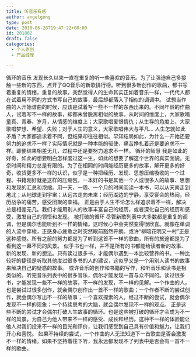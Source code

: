 ```yaml
---
title: 听音乐有感
author: angelgong
type: post
date: 2018-06-28T19:47:22+08:00
id: 201802
draft: false
categories:
  - 个人原创
  - 产品经理

---
```

循环的音乐
发现长久以来一直在重复的听一些喜欢的音乐。为了让强迫自己多接触一些新的东西，点开了QQ音乐的新歌排行榜。听到很多新创作的歌曲，都书写着重复的情绪，重复的故事。突然觉得人的生命其实正如着音乐一样，一代代人都在试着用不同的方式书写自己的故事，最后却都落入了相似的调调中。
试想当作曲的人开始谱曲的时候，应该是试着写一些不一样的东西出来的。不同年龄的作曲人，试着写不一样的故事，却都未曾脱离相似的故事。从时间的维度上，大家歌唱童真、青春、岁月，从情感的维度上；大家歌唱爱恨情仇；从生存的角度上，大家歌唱梦想、希望、失败；对于人生的意义，大家歌唱伟大与平凡...
人生怎就如此矛盾？大家都追求着不同，但结果却往往相似。早知结局如此，为什么一开始还要努力的追求不一样？实际情况就是一种本能的驱使，痛苦挣扎着还是要追求不一样。即便结果相差无几，过程中还是要努力追求不一样。
循环的智慧
我是如此的好奇，如此的想要明白怎样度过这一生，如此的想要了解这个世界的真实面貌。无奈时间和精力总是有限的。为了在相同的时间能经历更多的故事，解开更多的好奇，收货更多不一样的认识，似乎是一种把经历、发现、思想压缩吸收的一个过程。书籍刚好就是这样的压缩包，一本好的书是其他一个人或很多人的故事、思想和发现的汇总和浓缩。用一天、一周、一个月的时间阅读一本书，可以从天南走到地北；从地球走到宇宙；从远古走向未来；经历湖边的宁静，享受宴会的热闹，经历战争的痛苦，感受团聚的幸福。
正是由于人生不论怎么样追求着不一样，解决总是相差无几。我们才能用别人的故事丰富自己的经历，或者深化自己的经历和感受，激发自己的领悟和发现。
被打破的循环
尽管新歌列表中大多数都是重复的调调，但是偶尔也能听到不一样的情绪。这时候心中会突然变得很欣喜。就像在单调的人流中穿梭，正感身心疲惫之时突然眼前豁然开朗。或许“柳暗花明又一村”正是这种感觉。所有之前的努力都是为了听到这首不一样的歌曲，所有的旅途都是为了看到这一幕不同的风景。
似乎书也一样，并不是所有的书都能给读者新的故事、新的发现、新的想法。只有读过很多书，才能偶尔遇到一本比较营养的书。一种比较好的捷径是听取其他度过很多书的人的建议，这似乎又是一个用别人读书的故事来解决自己的疑惑的故事。
或许音乐的创作和书籍的写作，和听音乐和读书是相类似的。听完音乐列表中的很多音乐，偶尔才能发现一首与众不同的。读过很多书，才能发现一些不一样的故事，不一样的发现，不一样的见解。一个作曲的人，也是尝试过很多创作，就会偶尔创作出一首不一样的歌曲；一个作者不断的尝试创作，就会偶尔写出不一样的故事；一个喜欢探索的人，经过不断的尝试，就会偶尔发现不一样的现象；一个持续思考的大脑，就会偶尔发现不一样的观点。
正是这些不断的尝试才会偶尔打破人生故事的循环。也是这些被打破的循环才会成为不一样的风景。为自己为他人带来不一样的感受、成长和经历。这种不一样的体验能让他人对我们投来不一样的目光和评价，让我们感受到自己具有价值和魅力，让我们开心和喜悦。
如果不持续的尝试，一个作曲的人无法知道下一首歌曲是否会激发不一样的情绪。如果不坚持着往下听，我永远都发现不了列表中是否会有一首不一样的歌曲。
